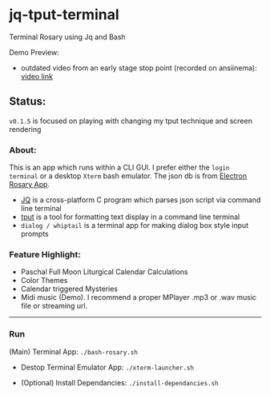 # jq-tput-terminal

Terminal Rosary using Jq and Bash

Demo Preview:

* outdated video from an early stage stop point (recorded on ansiinema): [video link](https://asciinema.org/a/N8DVeuG2VmirEsymnMtbmqF3T)

## Status:

```v0.1.5``` is focused on playing with changing my tput technique and screen rendering

### About:

This is an app which runs within a CLI GUI. I prefer either the ```login terminal``` or a desktop ```Xterm``` bash emulator. The json db is from [Electron Rosary App](https://github.com/mezcel/electron-container).

* [JQ](https://stedolan.github.io/jq) is a cross-platform C program which parses json script via command line terminal
* [tput](https://ss64.com/bash/tput.html) is a tool for formatting text display in a command line terminal
* ```dialog / whiptail``` is a terminal app for making dialog box style input prompts

### Feature Highlight:

* Paschal Full Moon Liturgical Calendar Calculations
* Color Themes
* Calendar triggered Mysteries
* Midi music (Demo). I recommend a proper MPlayer .mp3 or .wav music file or streaming url.

---

### Run

(Main) Terminal App: ```./bash-rosary.sh```

- Destop Terminal Emulator App: ```./xterm-launcher.sh```

- (Optional) Install Dependancies: ```./install-dependancies.sh```
